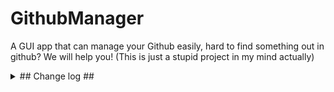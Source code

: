 # GithubManager
A GUI app that can manage your Github easily, hard to find something out in github? We will help you! (This is just a stupid project in my mind actually)
<details>
<summary>## Change log ##</summary>
<div markdown="1">
- Pre-Release-0.0.1: The first version that can actually work(GitHub OAuth, Login states check etc.) and have some pretty GUI(I think?).
<br/><br/>
- Pre-Release-0.0.1-F1: The patch of the last version. Fixed JavaFX initialization issue(#*Insert issue number here*) because **A F##KING DLL** !!
</div>
</details>
